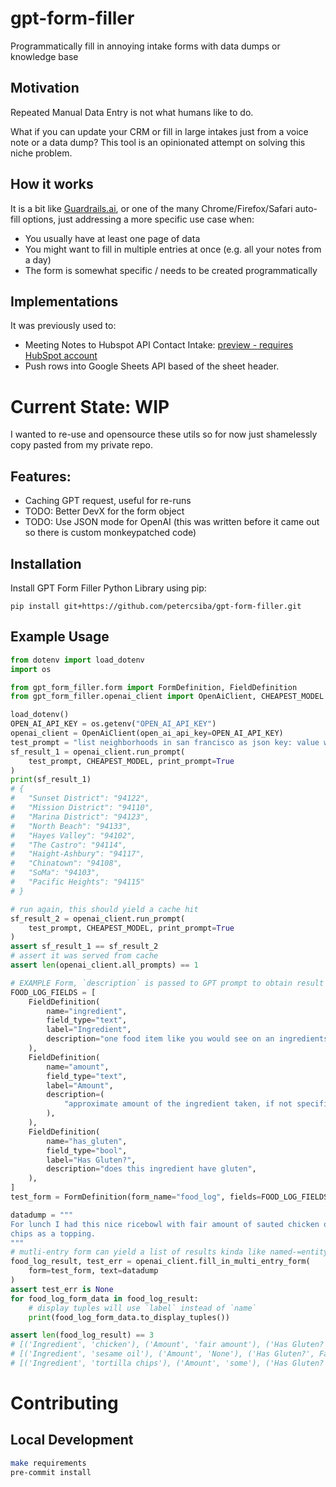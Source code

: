 # gpt-form-filler
Programmatically fill in annoying intake forms with data dumps or knowledge base


## Motivation
Repeated Manual Data Entry is not what humans like to do.

What if you can update your CRM or fill in large intakes just from a voice note or a data dump?
This tool is an opinionated attempt on solving this niche problem.

## How it works
It is a bit like [Guardrails.ai](https://github.com/guardrails-ai/guardrails),
or one of the many Chrome/Firefox/Safari auto-fill options,
just addressing a more specific use case when:
* You usually have at least one page of data
* You might want to fill in multiple entries at once (e.g. all your notes from a day)
* The form is somewhat specific / needs to be created programmatically

## Implementations
It was previously used to:
* Meeting Notes to Hubspot API Contact Intake: [preview - requires HubSpot account](https://app.hubspot.com/ecosystem/43920988/marketplace/apps/_preview/voxana-voice-data-entry-2150554)
* Push rows into Google Sheets API based of the sheet header.

# Current State: WIP
I wanted to re-use and opensource these utils so for now just shamelessly copy pasted from my private repo.

## Features:
* Caching GPT request, useful for re-runs
* TODO: Better DevX for the form object
* TODO: Use JSON mode for OpenAI (this was written before it came out so there is custom monkeypatched code)

## Installation
Install GPT Form Filler Python Library using pip:

```shell
pip install git+https://github.com/petercsiba/gpt-form-filler.git
```

## Example Usage
```python
from dotenv import load_dotenv
import os

from gpt_form_filler.form import FormDefinition, FieldDefinition
from gpt_form_filler.openai_client import OpenAiClient, CHEAPEST_MODEL

load_dotenv()
OPEN_AI_API_KEY = os.getenv("OPEN_AI_API_KEY")
openai_client = OpenAiClient(open_ai_api_key=OPEN_AI_API_KEY)
test_prompt = "list neighborhoods in san francisco as json key: value where key is name and value is zip code"
sf_result_1 = openai_client.run_prompt(
    test_prompt, CHEAPEST_MODEL, print_prompt=True
)
print(sf_result_1)
# {
#   "Sunset District": "94122",
#   "Mission District": "94110",
#   "Marina District": "94123",
#   "North Beach": "94133",
#   "Hayes Valley": "94102",
#   "The Castro": "94114",
#   "Haight-Ashbury": "94117",
#   "Chinatown": "94108",
#   "SoMa": "94103",
#   "Pacific Heights": "94115"
# }

# run again, this should yield a cache hit
sf_result_2 = openai_client.run_prompt(
    test_prompt, CHEAPEST_MODEL, print_prompt=True
)
assert sf_result_1 == sf_result_2
# assert it was served from cache
assert len(openai_client.all_prompts) == 1

# EXAMPLE Form, `description` is passed to GPT prompt to obtain result `name` of type == `field_type`
FOOD_LOG_FIELDS = [
    FieldDefinition(
        name="ingredient",
        field_type="text",
        label="Ingredient",
        description="one food item like you would see on an ingredients list",
    ),
    FieldDefinition(
        name="amount",
        field_type="text",
        label="Amount",
        description=(
            "approximate amount of the ingredient taken, if not specified it can be just using 'a bit' or 'some"
        ),
    ),
    FieldDefinition(
        name="has_gluten",
        field_type="bool",
        label="Has Gluten?",
        description="does this ingredient have gluten",
    ),
]
test_form = FormDefinition(form_name="food_log", fields=FOOD_LOG_FIELDS)

datadump = """
For lunch I had this nice ricebowl with fair amount of sauted chicken over sesame oil and some smashed tortilla
chips as a topping.
"""
# mutli-entry form can yield a list of results kinda like named-=entity-extraction (works much better with GPT4)
food_log_result, test_err = openai_client.fill_in_multi_entry_form(
    form=test_form, text=datadump
)
assert test_err is None
for food_log_form_data in food_log_result:
    # display tuples will use `label` instead of `name`
    print(food_log_form_data.to_display_tuples())

assert len(food_log_result) == 3
# [('Ingredient', 'chicken'), ('Amount', 'fair amount'), ('Has Gluten?', False)]
# [('Ingredient', 'sesame oil'), ('Amount', 'None'), ('Has Gluten?', False)]
# [('Ingredient', 'tortilla chips'), ('Amount', 'some'), ('Has Gluten?', True)]
```

# Contributing

## Local Development
```bash
make requirements
pre-commit install
```
